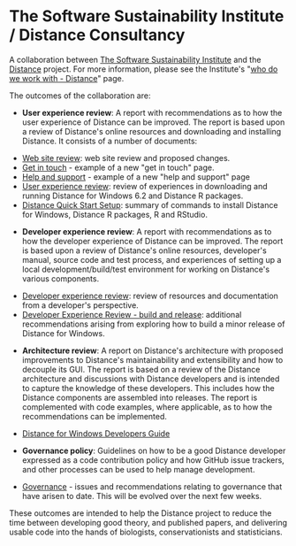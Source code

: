 The Software Sustainability Institute / Distance Consultancy
============================================================

A collaboration between [The Software Sustainability Institute](http://www.software.ac.uk) and the [Distance](http://distancesampling.org) project. For more information, please see the Institute's "[who do we work with - Distance](http://www.software.ac.uk/who-do-we-work/distance)" page.

The outcomes of the collaboration are:

* **User experience review**: A report with recommendations as to how the user experience of Distance can be improved. The report is based upon a review of Distance's online resources and downloading and installing Distance. It consists of a number of documents:
 - [Web site review](./WebSiteReview.md): web site review and proposed changes.
 - [Get in touch](./GetInTouch.md) - example of a new "get in touch" page.
 - [Help and support](./HelpAndSupport.md) - example of a new "help and support" page
 - [User experience review](./UserExperienceReview.md): review of experiences in downloading and running Distance for Windows 6.2 and Distance R packages.
 - [Distance Quick Start Setup](./DistanceQuickStartSetup.md): summary of commands to install Distance for Windows, Distance R packages, R and RStudio.
* **Developer experience review**: A report with recommendations as to how the developer experience of Distance can be improved. The report is based upon a review of Distance's online resources, developer's manual, source code and test process, and experiences of setting up a local development/build/test environment for working on Distance's various components. 
 - [Developer experience review](./DeveloperExperienceReview.md): review of resources and documentation from a developer's perspective.
 - [Developer Experience Review - build and release](./DeveloperExperienceReviewBuildRelease.md): additional recommendations arising from exploring how to build a minor release of Distance for Windows.
* **Architecture review**: A report on Distance's architecture with proposed improvements to Distance's maintainability and extensibility and how to decouple its GUI. The report is based on a review of the Distance architecture and discussions with Distance developers and is intended to capture the knowledge of these developers. This includes how the Distance components are assembled into releases. The report is complemented with code examples, where applicable, as to how the recommendations can be implemented.
 - [Distance for Windows Developers Guide](./developer/README.md)
* **Governance policy**: Guidelines on how to be a good Distance developer expressed as a code contribution policy and how GitHub issue trackers, and other processes can be used to help manage development.
 - [Governance](./Governance.md) - issues and recommendations relating to governance that have arisen to date. This will be evolved over the next few weeks.

These outcomes are intended to help the Distance project to reduce the time between developing good theory, and published papers, and delivering usable code into the hands of biologists, conservationists and statisticians.
